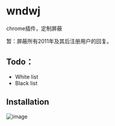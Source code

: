 wndwj
=====

chrome插件，定制屏蔽

暂：屏蔽所有2011年及其后注册用户的回复。

Todo：
-----

  - White list
  - Black list


Installation
------------

![image](http://i.imgur.com/QyeWxya.png)
